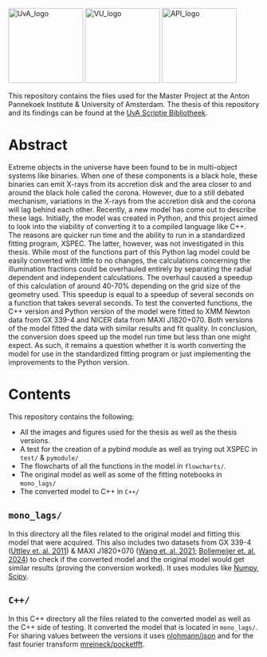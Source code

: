 <img src="https://github.com/danivenk/UVA-API_Master-Project/assets/8749733/ae75f07a-f24a-4a43-b9bb-c2613d3c8c9e" alt="UvA_logo" height="150" />
<img src="https://github.com/danivenk/UVA-API_Master-Project/assets/8749733/f4521512-3629-4472-8106-d311a53e70c7" alt="VU_logo" height="150" />
<img src="https://github.com/danivenk/UVA-API_Master-Project/assets/8749733/12533b55-0573-479d-a5fc-3529247d8570" alt="API_logo" height="150" />

This repository contains the files used for the Master Project at the Anton Pannekoek Institute & University of Amsterdam.
The thesis of this repository and its findings can be found at the [UvA Scriptie Bibliotheek](https://scripties.uba.uva.nl/search?id=record_54076).

# Abstract
Extreme objects in the universe have been found to be in multi-object systems like binaries. When one of these components is a black hole, these binaries can emit X-rays from its accretion disk and the area closer to and around the black hole called the corona. However, due to a still debated mechanism, variations in the X-rays from the accretion disk and the corona will lag behind each other. Recently, a new model has come out to describe these lags. Initially, the model was created in Python, and this project aimed to look into the viability of converting it to a compiled language like C++. The reasons are quicker run time and the ability to run in a standardized fitting program, XSPEC. The latter, however, was not investigated in this thesis. While most of the functions part of this Python lag model could be easily converted with little to no changes, the calculations concerning the illumination fractions could be overhauled entirely by separating the radial dependent and independent calculations. The overhaul caused a speedup of this calculation of around 40-70% depending on the grid size of the geometry used. This speedup is equal to a speedup of several seconds on a function that takes several seconds. To test the converted functions, the C++ version and Python version of the model were fitted to XMM Newton data from GX 339-4 and NICER data from MAXI J1820+070. Both versions of the model fitted the data with similar results and fit quality. In conclusion, the conversion does speed up the model run time but less than one might expect. As such, it remains a question whether it is worth converting the model for use in the standardized fitting program or just implementing the improvements to the Python version.

# Contents
This repository contains the following:
- All the images and figures used for the thesis as well as the thesis versions.
- A test for the creation of a pybind module as well as trying out XSPEC in `test/` & `pymodule/`
- The flowcharts of all the functions in the model in `flowcharts/`.
- The original model as well as some of the fitting notebooks in `mono_lags/`
- The converted model to C++ in `C++/`

## `mono_lags/`
In this directory all the files related to the original model and fitting this model that were acquired. This also includes two datasets from GX 339-4 ([Uttley et. al. 2011](https://ui.adsabs.harvard.edu/abs/2011MNRAS.414L..60U/)) & MAXI J1820+070 ([Wang et. al. 2021](https://ui.adsabs.harvard.edu/abs/2021ApJ...910L...3W); [Bollemeijer et. al. 2024](https://ui.adsabs.harvard.edu/abs/2024MNRAS.528..558B)) to check if the converted model and the original model would get similar results (proving the conversion worked). It uses modules like [Numpy](https://numpy.org/), [Scipy](https://scipy.org/).

## `C++/`
In this C++ directory all the files related to the converted model as well as the C++ side of testing. It converted the model that is located in `mono_lags/`. For sharing values between the versions it uses [nlohmann/json](https://github.com/nlohmann/json) and for the fast fourier transform [mreineck/pocketfft](https://github.com/mreineck/pocketfft).
